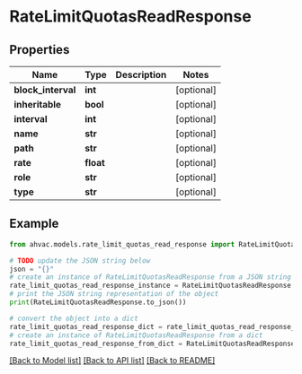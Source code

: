 # RateLimitQuotasReadResponse


## Properties

Name | Type | Description | Notes
------------ | ------------- | ------------- | -------------
**block_interval** | **int** |  | [optional] 
**inheritable** | **bool** |  | [optional] 
**interval** | **int** |  | [optional] 
**name** | **str** |  | [optional] 
**path** | **str** |  | [optional] 
**rate** | **float** |  | [optional] 
**role** | **str** |  | [optional] 
**type** | **str** |  | [optional] 

## Example

```python
from ahvac.models.rate_limit_quotas_read_response import RateLimitQuotasReadResponse

# TODO update the JSON string below
json = "{}"
# create an instance of RateLimitQuotasReadResponse from a JSON string
rate_limit_quotas_read_response_instance = RateLimitQuotasReadResponse.from_json(json)
# print the JSON string representation of the object
print(RateLimitQuotasReadResponse.to_json())

# convert the object into a dict
rate_limit_quotas_read_response_dict = rate_limit_quotas_read_response_instance.to_dict()
# create an instance of RateLimitQuotasReadResponse from a dict
rate_limit_quotas_read_response_from_dict = RateLimitQuotasReadResponse.from_dict(rate_limit_quotas_read_response_dict)
```
[[Back to Model list]](../README.md#documentation-for-models) [[Back to API list]](../README.md#documentation-for-api-endpoints) [[Back to README]](../README.md)


